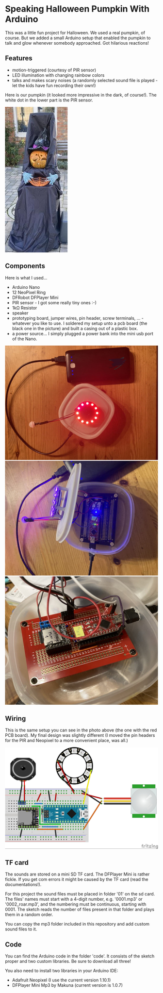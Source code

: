 # Speaking Halloween Pumpkin With Arduino
This was a little fun project for Halloween. We used a real pumpkin, of course. But we added a small Arduino setup that enabled the pumpkin to talk and glow whenever somebody approached. Got hilarious reactions!

## Features
* motion-triggered (courtesy of PIR sensor)
* LED illumination with changing rainbow colors
* talks and makes scary noises (a randomly selected sound file is played - let the kids have fun recording their own!)

Here is our pumpkin (it looked more impressive in the dark, of course!). The white dot in the lower part is the PIR sensor.

![Our pumpkin](info/image3.jpg)

## Components
Here is what I used...

* Arduino Nano
* 12 NeoPixel Ring
* DFRobot DFPlayer Mini
* PIR sensor - I got some really tiny ones :-)
* 1kΩ Resistor
* speaker
* prototyping board, jumper wires, pin header, screw terminals, ... - whatever you like to use. I soldered my setup unto a pcb board (the black one in the picture) and built a casing out of a plastic box.
* a power source... I simply plugged a power bank into the mini usb port of the Nano.

![wiring](info/image1.jpg)
![wiring](info/image2.jpg)
![wiring](info/image4.jpg)

## Wiring
This is the same setup you can see in the photo above (the one with the red PCB board). My final design was slightly different (I moved the pin headers for the PIR and Neopixel to a more convenient place, was all.)

![wiring](info/pumpkin_assembly.jpg)

## TF card
The sounds are stored on a mini SD TF card. The DFPlayer Mini is rather fickle. If you get com errors it might be caused by the TF card (read the documentations!).

For this project the sound files must be placed in folder '01' on the sd card. The files' names must start with a 4-digit number, e.g. '0001.mp3' or '0002_roar.mp3', and the numbering must be continuous, starting with 0001. The sketch reads the number of files present in that folder and plays them in a random order.

You can copy the mp3 folder included in this repository and add custom sound files to it.

## Code
You can find the Arduino code in the folder 'code'. It consists of the sketch proper and two custom libraries. Be sure to download all three!

You also need to install two libraries in your Arduino IDE:
* Adafruit Neopixel (I use the current version 1.10.1)
* DFPlayer Mini Mp3 by Makuna (current version is 1.0.7)
